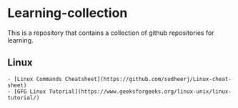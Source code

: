 # Learning-collection
This is a repository that contains a collection of github repositories for learning.

## Linux 
    - [Linux Commands Cheatsheet](https://github.com/sudheerj/Linux-cheat-sheet)
    - [GFG Linux Tutorial](https://www.geeksforgeeks.org/linux-unix/linux-tutorial/)
